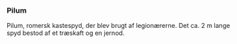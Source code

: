 ### Pilum


Pilum, romersk kastespyd, der blev brugt af legionærerne. Det ca. 2 m lange spyd bestod af et træskaft og en jernod.